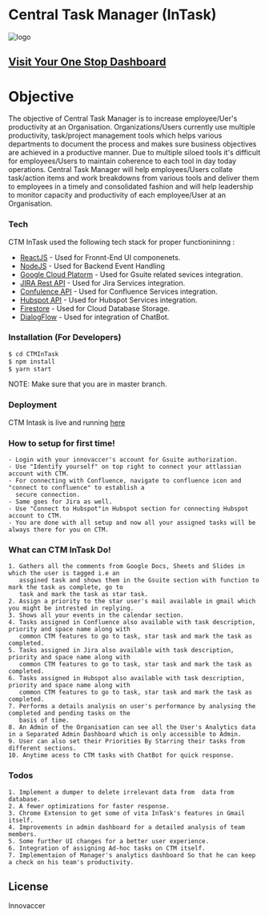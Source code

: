 # Central Task Manager (InTask)
![logo](https://res-2.cloudinary.com/crunchbase-production/image/upload/c_lpad,h_256,w_256,f_auto,q_auto:eco/zez9iqg8lghajcaq65ai)
## [Visit Your One Stop Dashboard ](https://ctmintask.web.app/#/)

# Objective
The objective of Central Task Manager is to increase employee/Uer's productivity at an Organisation. Organizations/Users currently use multiple productivity, task/project management tools which helps various departments to document the process and makes sure business objectives are achieved in a productive manner. Due to multiple siloed tools it's difficult for employees/Users to maintain coherence to each tool in day today operations. Central Task Manager will help employees/Users collate task/action items and work breakdowns from various tools and deliver them to employees in a timely and consolidated fashion and will help leadership to monitor capacity and productivity of each employee/User at an Organisation.




### Tech

CTM InTask used the following tech stack for proper functionininng :
* [ReactJS](https://reactjs.org/) - Used for Fronnt-End UI componenets.
* [NodeJS](https://nodejs.org/) - Used for Backend Event Handling
* [Google Cloud Platorm](https://cloud.google.com/) - Used for Gsuite related sevices integration.
* [JIRA Rest API](https://developer.atlassian.com/server/jira/platform/rest-apis/) - Used for Jira Services integration.
* [Confulence API](https://docs.atlassian.com/atlassian-confluence/REST/6.6.0/) - Used for Confluence Services integration.
* [Hubspot API](https://legacydocs.hubspot.com/docs/overview) - Used for Hubspot Services integration.
* [Firestore](https://firebase.google.com/docs/firestore) - Used for Cloud Database Storage.
* [DialogFlow](https://cloud.google.com/dialogflow/docs) - Used for integration of ChatBot.

### Installation (For Developers)

```sh
$ cd CTMInTask
$ npm install
$ yarn start
```
NOTE: Make sure that you are in master branch.

### Deployment
CTM Intask is live and running [here](https://ctmintask.web.app/#/)

### How to setup for first time!
    - Login with your innovaccer's account for Gsuite authorization.
    - Use "Identify yourself" on top right to connect your attlassian account with CTM.
    - For connecting with Confluence, navigate to confluence icon and "connect to confluence" to establish a 
      secure connection.
    - Same goes for Jira as well.
    - Use "Connect to Hubspot"in Hubspot section for connecting Hubspot account to CTM.
    - You are done with all setup and now all your assigned tasks will be always there for you on CTM.

### What can CTM InTask Do!
    1. Gathers all the comments from Google Docs, Sheets and Slides in which the user is tagged i.e an 
       assgined task and shows them in the Gsuite section with function to mark the task as complete, go to 
       task and mark the task as star task.
    2. Assign a priority to the star user's mail available in gmail which you might be intrested in replying.
    3. Shows all your events in the calendar section.
    4. Tasks assigned in Confluence also available with task description, priority and space name along with 
       common CTM features to go to task, star task and mark the task as completed.
    5. Tasks assigned in Jira also available with task description, priority and space name along with 
       common CTM features to go to task, star task and mark the task as completed.
    6. Tasks assigned in Hubspot also available with task description, priority and space name along with 
       common CTM features to go to task, star task and mark the task as completed.
    7. Performs a details analysis on user's performance by analysing the completed and pending tasks on the 
       basis of time.
    8. An Admin of the Organisation can see all the User's Analytics data in a Separated Admin Dashboard which is only accessible to Admin.
    9. User can also set their Priorities By Starring their tasks from different sections.
    10. Anytime acess to CTM tasks with ChatBot for quick response.
    

### Todos
    1. Implement a dumper to delete irrelevant data from  data from database.
    2. A fewer optimizations for faster response.
    3. Chrome Extension to get some of vita InTask's features in Gmail itself.
    4. Improvements in admin dashboard for a detailed analysis of team members.
    5. Some further UI changes for a better user experience.
    6. Integration of assigning Ad-hoc tasks on CTM itself.
    7. Implementaion of Manager's analytics dashboard So that he can keep a check on his team's productivity.

License
----

Innovaccer


